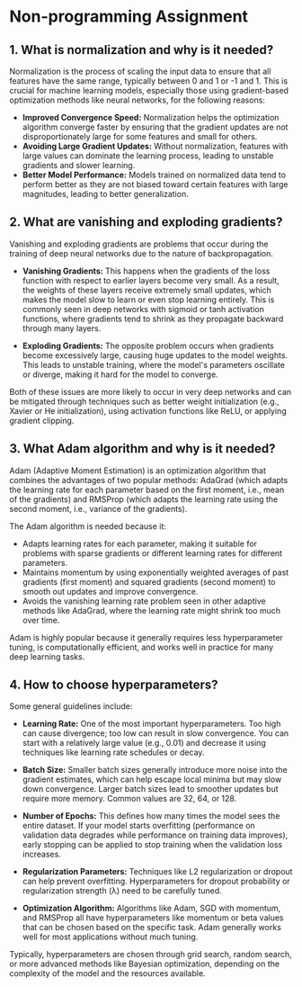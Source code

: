 # Non-programming Assignment
## 1. What is normalization and why is it needed?

Normalization is the process of scaling the input data to ensure that all features have the same range, typically between 0 and 1 or -1 and 1. This is crucial for machine learning models, especially those using gradient-based optimization methods like neural networks, for the following reasons:

- **Improved Convergence Speed:** Normalization helps the optimization algorithm converge faster by ensuring that the gradient updates are not disproportionately large for some features and small for others.
- **Avoiding Large Gradient Updates:** Without normalization, features with large values can dominate the learning process, leading to unstable gradients and slower learning.
- **Better Model Performance:** Models trained on normalized data tend to perform better as they are not biased toward certain features with large magnitudes, leading to better generalization.

## 2. What are vanishing and exploding gradients?

Vanishing and exploding gradients are problems that occur during the training of deep neural networks due to the nature of backpropagation.

- **Vanishing Gradients:** This happens when the gradients of the loss function with respect to earlier layers become very small. As a result, the weights of these layers receive extremely small updates, which makes the model slow to learn or even stop learning entirely. This is commonly seen in deep networks with sigmoid or tanh activation functions, where gradients tend to shrink as they propagate backward through many layers.

- **Exploding Gradients:** The opposite problem occurs when gradients become excessively large, causing huge updates to the model weights. This leads to unstable training, where the model's parameters oscillate or diverge, making it hard for the model to converge.

Both of these issues are more likely to occur in very deep networks and can be mitigated through techniques such as better weight initialization (e.g., Xavier or He initialization), using activation functions like ReLU, or applying gradient clipping.

## 3. What Adam algorithm and why is it needed?

Adam (Adaptive Moment Estimation) is an optimization algorithm that combines the advantages of two popular methods: AdaGrad (which adapts the learning rate for each parameter based on the first moment, i.e., mean of the gradients) and RMSProp (which adapts the learning rate using the second moment, i.e., variance of the gradients).

The Adam algorithm is needed because it:

- Adapts learning rates for each parameter, making it suitable for problems with sparse gradients or different learning rates for different parameters.
- Maintains momentum by using exponentially weighted averages of past gradients (first moment) and squared gradients (second moment) to smooth out updates and improve convergence.
- Avoids the vanishing learning rate problem seen in other adaptive methods like AdaGrad, where the learning rate might shrink too much over time.

Adam is highly popular because it generally requires less hyperparameter tuning, is computationally efficient, and works well in practice for many deep learning tasks.

## 4. How to choose hyperparameters?

Some general guidelines include:

- **Learning Rate:** One of the most important hyperparameters. Too high can cause divergence; too low can result in slow convergence. You can start with a relatively large value (e.g., 0.01) and decrease it using techniques like learning rate schedules or decay.

- **Batch Size:** Smaller batch sizes generally introduce more noise into the gradient estimates, which can help escape local minima but may slow down convergence. Larger batch sizes lead to smoother updates but require more memory. Common values are 32, 64, or 128.

- **Number of Epochs:** This defines how many times the model sees the entire dataset. If your model starts overfitting (performance on validation data degrades while performance on training data improves), early stopping can be applied to stop training when the validation loss increases.

- **Regularization Parameters:** Techniques like L2 regularization or dropout can help prevent overfitting. Hyperparameters for dropout probability or regularization strength (λ) need to be carefully tuned.

- **Optimization Algorithm:** Algorithms like Adam, SGD with momentum, and RMSProp all have hyperparameters like momentum or beta values that can be chosen based on the specific task. Adam generally works well for most applications without much tuning.

Typically, hyperparameters are chosen through grid search, random search, or more advanced methods like Bayesian optimization, depending on the complexity of the model and the resources available.